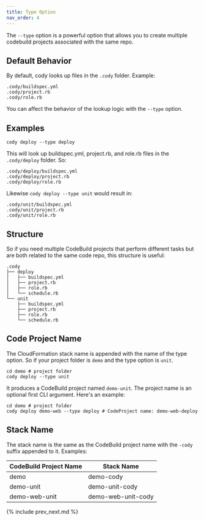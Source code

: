 ```yaml
---
title: Type Option
nav_order: 4
---
```


The `--type` option is a powerful option that allows you to create multiple codebuild projects associated with the same repo.

## Default Behavior

By default, cody looks up files in the `.cody` folder.  Example:

    .cody/buildspec.yml
    .cody/project.rb
    .cody/role.rb

You can affect the behavior of the lookup logic with the `--type` option.

## Examples

    cody deploy --type deploy

This will look up buildspec.yml, project.rb, and role.rb files in the `.cody/deploy` folder. So:

    .cody/deploy/buildspec.yml
    .cody/deploy/project.rb
    .cody/deploy/role.rb

Likewise `cody deploy --type unit` would result in:

    .cody/unit/buildspec.yml
    .cody/unit/project.rb
    .cody/unit/role.rb

## Structure

So if you need multiple CodeBuild projects that perform different tasks but are both related to the same code repo, this structure is useful:

    .cody
    ├── deploy
    │   ├── buildspec.yml
    │   ├── project.rb
    │   ├── role.rb
    │   └── schedule.rb
    └── unit
        ├── buildspec.yml
        ├── project.rb
        ├── role.rb
        └── schedule.rb

## Code Project Name

The CloudFormation stack name is appended with the name of the type option. So if your project folder is `demo` and the type option is `unit`.

    cd demo # project folder
    cody deploy --type unit

It produces a CodeBuild project named `demo-unit`.  The project name is an optional first CLI argument. Here's an example:

    cd demo # project folder
    cody deploy demo-web --type deploy # CodeProject name: demo-web-deploy

## Stack Name

The stack name is the same as the CodeBuild project name with the `-cody` suffix appended to it.  Examples:

CodeBuild Project Name | Stack Name
--- | ---
demo | demo-cody
demo-unit | demo-unit-cody
demo-web-unit | demo-web-unit-cody

{% include prev_next.md %}
